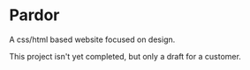 # Pardor
A css/html based website focused on design.

This project isn't yet completed, but only a draft for a customer.
